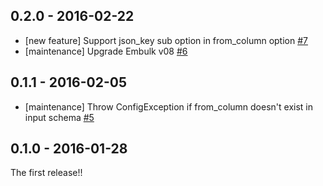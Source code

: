 ## 0.2.0 - 2016-02-22

* [new feature] Support json_key sub option in from_column option [#7](https://github.com/treasure-data/embulk-filter-add_time/pull/7)
* [maintenance] Upgrade Embulk v08 [#6](https://github.com/treasure-data/embulk-filter-add_time/pull/6)

## 0.1.1 - 2016-02-05

* [maintenance] Throw ConfigException if from_column doesn't exist in input schema [#5](https://github.com/treasure-data/embulk-filter-add_time/pull/5)

## 0.1.0 - 2016-01-28

The first release!!
